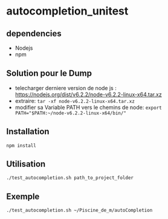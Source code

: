 # autocompletion_unitest

dependencies
------------

 * Nodejs
 * npm

Solution pour le Dump
---------------------

 * telecharger derniere version de node js : https://nodejs.org/dist/v6.2.2/node-v6.2.2-linux-x64.tar.xz
 * extraire: `tar -xf node-v6.2.2-linux-x64.tar.xz`
 * modifier sa Variable PATH vers le chemins de node: `export PATH="$PATH:~/node-v6.2.2-linux-x64/bin/"` 

Installation
------------

`npm install`

Utilisation
-----------

 `./test_autocompletion.sh path_to_project_folder`

Exemple
-------

`./test_autocompletion.sh ~/Piscine_de_m/autoCompletion`
